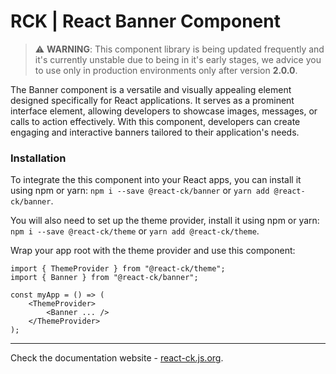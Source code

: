 # RCK | React Banner Component

> :warning: **WARNING**: This component library is being updated frequently and it's currently unstable due to being in it's early stages, we advice you to use only in production environments only after version **2.0.0**.

The Banner component is a versatile and visually appealing element designed specifically for React applications.
It serves as a prominent interface element, allowing developers to showcase images, messages,
or calls to action effectively. With this component, developers can create engaging and interactive banners tailored to their application's needs.

### Installation 

To integrate the this component into your React apps, you can install it using npm or yarn: `npm i --save @react-ck/banner` or `yarn add @react-ck/banner`.

You will also need to set up the theme provider, install it using npm or yarn: `npm i --save @react-ck/theme` or `yarn add @react-ck/theme`.

Wrap your app root with the theme provider and use this component:

```tsx
import { ThemeProvider } from "@react-ck/theme";
import { Banner } from "@react-ck/banner";

const myApp = () => (
    <ThemeProvider>
        <Banner ... />
    </ThemeProvider>
);
```

<!-- storybook-ignore -->

---

Check the documentation website - [react-ck.js.org](https://react-ck.js.org).